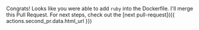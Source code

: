 Congrats! Looks like you were able to add `ruby` into the Dockerfile. I'll merge this Pull Request. For next steps, check out the [next pull-request]({{ actions.second_pr.data.html_url }})
